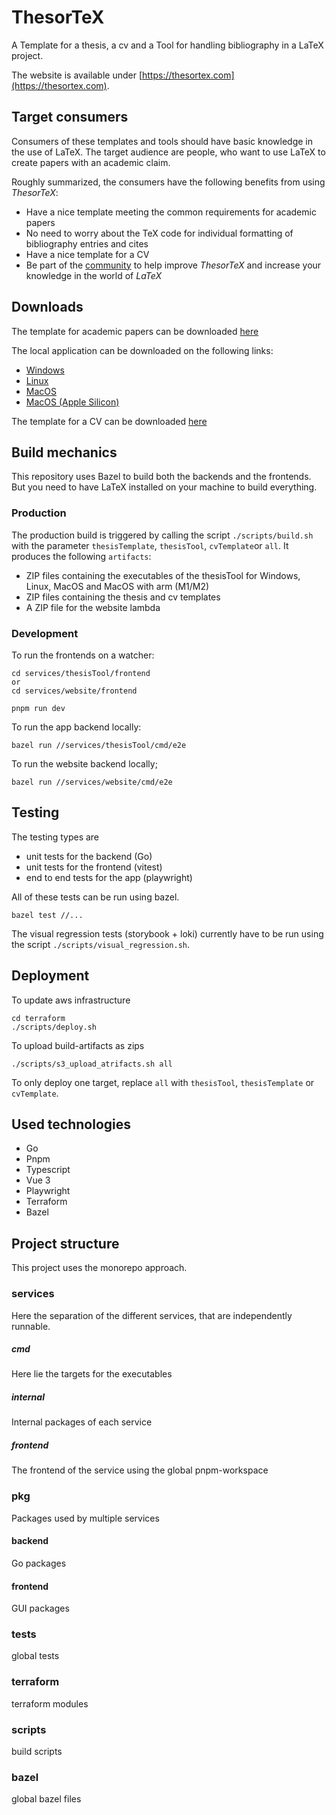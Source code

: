 # ThesorTeX
A Template for a thesis, a cv and a Tool for handling bibliography in a LaTeX project.

The website is available under [https://thesortex.com](https://thesortex.com).

## Target consumers
Consumers of these templates and tools should have basic knowledge in the use of LaTeX. The target audience are people, who want to use LaTeX to create papers with an academic claim.

Roughly summarized, the consumers have the following benefits from using *ThesorTeX*:

- Have a nice template meeting the common requirements for academic papers
- No need to worry about the TeX code for individual formatting of bibliography entries and cites
- Have a nice template for a CV
- Be part of the [community](https://github.com/TimoSto/ThesorTeX/discussions/158) to help improve *ThesorTeX* and increase your knowledge in the world of *LaTeX*

## Downloads
The template for academic papers can be downloaded [here](https://thesortex-artifacts.s3.eu-central-1.amazonaws.com/thesisTemplate/latest/ThesisTemplate.zip)

The local application can be downloaded on the following links:

- [Windows](https://thesortex-artifacts.s3.eu-central-1.amazonaws.com/thesisTool/latest/windows/ThesorTeX.zip)
- [Linux](https://thesortex-artifacts.s3.eu-central-1.amazonaws.com/thesisTool/latest/linux/ThesorTeX.zip)
- [MacOS](https://thesortex-artifacts.s3.eu-central-1.amazonaws.com/thesisTool/latest/mac/ThesorTeX.zip)
- [MacOS (Apple Silicon)](https://thesortex-artifacts.s3.eu-central-1.amazonaws.com/thesisTool/latest/mac_silicon/ThesorTeX.zip)

The template for a CV can be downloaded [here](https://thesortex-artifacts.s3.eu-central-1.amazonaws.com/cvTemplate/latest/CVTemplate.zip)

## Build mechanics

This repository uses Bazel to build both the backends and the frontends. But you need to have LaTeX installed on your machine to build everything.

### Production

The production build is triggered by calling the script `./scripts/build.sh` with the parameter `thesisTemplate`, `thesisTool`, `cvTemplate`or `all`. It produces the following `artifacts`:

- ZIP files containing the executables of the thesisTool for Windows, Linux, MacOS and MacOS with arm (M1/M2)
- ZIP files containing the thesis and cv templates
- A ZIP file for the website lambda

### Development

To run the frontends on a watcher:

```
cd services/thesisTool/frontend 
or 
cd services/website/frontend

pnpm run dev
```

To run the app backend locally:

```
bazel run //services/thesisTool/cmd/e2e
```

To run the website backend locally;

```
bazel run //services/website/cmd/e2e
```

## Testing

The testing types are

- unit tests for the backend (Go)
- unit tests for the frontend (vitest)
- end to end tests for the app (playwright)

All of these tests can be run using bazel.

```
bazel test //...
```

The visual regression tests (storybook + loki) currently have to be run using the script `./scripts/visual_regression.sh`.

## Deployment

To update aws infrastructure

```
cd terraform
./scripts/deploy.sh
```

To upload build-artifacts as zips

```
./scripts/s3_upload_atrifacts.sh all
```

To only deploy one target, replace `all` with `thesisTool`, `thesisTemplate` or `cvTemplate`.

## Used technologies

- Go
- Pnpm
- Typescript
- Vue 3
- Playwright
- Terraform
- Bazel

## Project structure

This project uses the monorepo approach.

### services

Here the separation of the different services, that are independently runnable.

##### cmd

Here lie the targets for the executables

##### internal

Internal packages of each service

##### frontend

The frontend of the service using the global pnpm-workspace

### pkg

Packages used by multiple services

#### backend

Go packages

#### frontend

GUI packages

### tests

global tests

### terraform

terraform modules

### scripts

build scripts

### bazel

global bazel files
